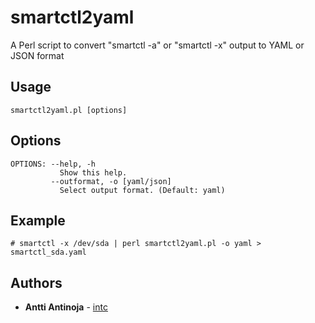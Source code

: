 # smartctl2yaml
A Perl script to convert "smartctl -a" or "smartctl -x" output to YAML or JSON format
## Usage
```
smartctl2yaml.pl [options]
```
## Options
```
OPTIONS: --help, -h
           Show this help.
         --outformat, -o [yaml/json]
           Select output format. (Default: yaml)
```
## Example
```
# smartctl -x /dev/sda | perl smartctl2yaml.pl -o yaml > smartctl_sda.yaml
```
## Authors
* **Antti Antinoja** - [intc](https://github.com/intc)
